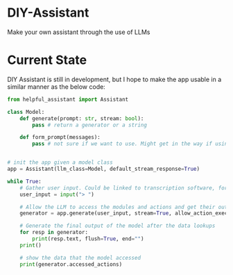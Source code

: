 # DIY-Assistant
 Make your own assistant through the use of LLMs

# Current State
DIY Assistant is still in development, but I hope to make the app usable in a similar manner as the below code:
```python
from helpful_assistant import Assistant

class Model:
    def generate(prompt: str, stream: bool):
        pass # return a generator or a string

    def form_prompt(messages):
        pass # not sure if we want to use. Might get in the way if using an api.


# init the app given a model class
app = Assistant(llm_class=Model, default_stream_response=True)

while True:
    # Gather user input. Could be linked to transcription software, for example
    user_input = input("> ")

    # Allow the LLM to access the modules and actions and get their outputs
    generator = app.generate(user_input, stream=True, allow_action_execution=True)

    # Generate the final output of the model after the data lookups
    for resp in generator:
        print(resp.text, flush=True, end="")
    print()

    # show the data that the model accessed
    print(generator.accessed_actions)

```